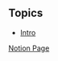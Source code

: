 ## Topics
- [Intro]()

[Notion Page](https://kmistri.notion.site/Deep-Learning-1247bc591a004506a6957bfadade5893)
